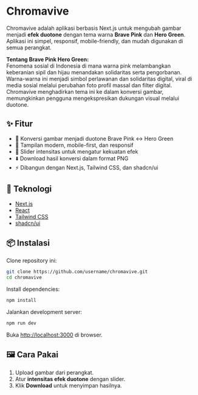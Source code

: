 # Chromavive

Chromavive adalah aplikasi berbasis Next.js untuk mengubah gambar menjadi **efek duotone** dengan tema warna **Brave Pink** dan **Hero Green**.  
Aplikasi ini simpel, responsif, mobile-friendly, dan mudah digunakan di semua perangkat.

**Tentang Brave Pink Hero Green:**  
Fenomena sosial di Indonesia di mana warna pink melambangkan keberanian sipil dan hijau menandakan solidaritas serta pengorbanan. Warna-warna ini menjadi simbol perlawanan dan solidaritas digital, viral di media sosial melalui perubahan foto profil massal dan filter digital. Chromavive menghadirkan tema ini ke dalam konversi gambar, memungkinkan pengguna mengekspresikan dukungan visual melalui duotone.

## ✨ Fitur
- 🎨 Konversi gambar menjadi duotone Brave Pink ↔ Hero Green  
- 📱 Tampilan modern, mobile-first, dan responsif  
- 🔧 Slider intensitas untuk mengatur kekuatan efek  
- ⬇️ Download hasil konversi dalam format PNG  
- ⚡ Dibangun dengan Next.js, Tailwind CSS, dan shadcn/ui  

## 🚀 Teknologi
- [Next.js](https://nextjs.org/)  
- [React](https://react.dev/)  
- [Tailwind CSS](https://tailwindcss.com/)  
- [shadcn/ui](https://ui.shadcn.com/)  

## 📦 Instalasi

Clone repository ini:

```bash
git clone https://github.com/username/chromavive.git
cd chromavive
```

Install dependencies:

```bash
npm install
```

Jalankan development server:

```bash
npm run dev
```

Buka [http://localhost:3000](http://localhost:3000) di browser.

## 🖼️ Cara Pakai

1. Upload gambar dari perangkat.
2. Atur **intensitas efek duotone** dengan slider.
3. Klik **Download** untuk menyimpan hasilnya.